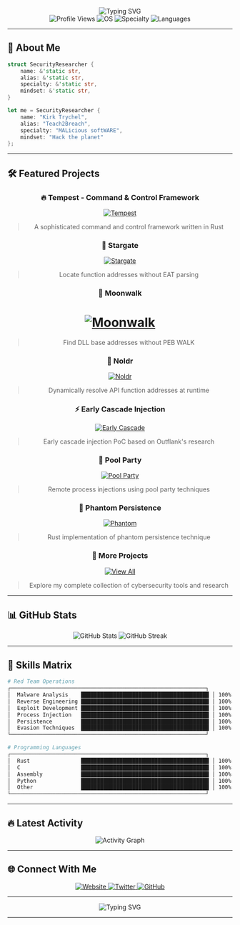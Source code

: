 <div align="center">
<img src="https://readme-typing-svg.herokuapp.com?font=Fira+Code&weight=500&size=28&pause=1000&color=FF0000&center=true&vCenter=true&width=600&height=100&lines=Teach2Breach;%F0%9F%94%AB%20MALicious%20softWARE%20%F0%9F%94%AB;%F0%9F%92%BB%20Malware%20Dev%20%7C%20Red%20Team%20%F0%9F%92%BB" alt="Typing SVG" />
</div>

<div align="center">
  <img src="https://komarev.com/ghpvc/?username=Teach2Breach&style=flat-square&color=00ff41&label=PROFILE+VIEWS" alt="Profile Views" />
  <img src="https://img.shields.io/badge/OS-Windows%20%7C%20Linux%20%7C%20macOS-00ff41?style=flat-square&logo=windows&logoColor=white" alt="OS" />
  <img src="https://img.shields.io/badge/Specialty-Mal%20Dev%20&&%20Red%20Team-ff0000?style=flat-square&logo=security&logoColor=white" alt="Specialty" />
 <img src="https://img.shields.io/badge/Language-Rust%20%7C%20C%20%7C%20Assembly-00ff41?style=flat-square&logo=rust&logoColor=white" alt="Languages" />
</div>

---

## 🎯 **About Me**

```rust
struct SecurityResearcher {
    name: &'static str,
    alias: &'static str,
    specialty: &'static str,
    mindset: &'static str,
}

let me = SecurityResearcher {
    name: "Kirk Trychel",
    alias: "Teach2Breach",
    specialty: "MALicious softWARE",
    mindset: "Hack the planet"
};
```

---

## 🛠️ **Featured Projects**

<div align="center">

### 🔥 **Tempest** - Command & Control Framework
[![Tempest](https://img.shields.io/badge/Tempest-362%20stars-00ff41?style=for-the-badge&logo=rust&logoColor=white)](https://github.com/Teach2Breach/Tempest)
> A sophisticated command and control framework written in Rust

### 🌌 **Stargate** 
[![Stargate](https://img.shields.io/badge/Stargate-85%20stars-00ff41?style=for-the-badge&logo=rust&logoColor=white)](https://github.com/Teach2Breach/stargate)
> Locate function addresses without EAT parsing

### 🌙 **Moonwalk**
[![Moonwalk](https://img.shields.io/badge/Moonwalk-143%20stars-00ff41?style=for-the-badge&logo=rust&logoColor=white)](https://github.com/Teach2Breach/moonwalk)
=======
> Find DLL base addresses without PEB WALK

### 🔧 **Noldr**
[![Noldr](https://img.shields.io/badge/Noldr-68%20stars-00ff41?style=for-the-badge&logo=rust&logoColor=white)](https://github.com/Teach2Breach/noldr)
> Dynamically resolve API function addresses at runtime

### ⚡ **Early Cascade Injection**
[![Early Cascade](https://img.shields.io/badge/Early%20Cascade-60%20stars-00ff41?style=for-the-badge&logo=rust&logoColor=white)](https://github.com/Teach2Breach/early_cascade_inj_rs)
> Early cascade injection PoC based on Outflank's research

### 🎉 **Pool Party**
[![Pool Party](https://img.shields.io/badge/Pool%20Party-66%20stars-00ff41?style=for-the-badge&logo=rust&logoColor=white)](https://github.com/Teach2Breach/pool_party_rs)
> Remote process injections using pool party techniques

### 👻 **Phantom Persistence**
[![Phantom](https://img.shields.io/badge/Phantom%20Persistence-54%20stars-00ff41?style=for-the-badge&logo=rust&logoColor=white)](https://github.com/Teach2Breach/phantom_persist_rs)
> Rust implementation of phantom persistence technique

### 🚀 **More Projects**
[![View All](https://img.shields.io/badge/View%20All%20Repositories-123%20repos-00ff41?style=for-the-badge&logo=github&logoColor=white)](https://github.com/Teach2Breach?tab=repositories&q=&type=source&language=&sort=)
> Explore my complete collection of cybersecurity tools and research

</div>

---

## 📊 **GitHub Stats**

<div align="center">
  <img src="https://github-readme-stats.vercel.app/api?username=Teach2Breach&show_icons=true&theme=dark&bg_color=0d1117&text_color=00ff41&icon_color=00ff41&title_color=00ff41&hide_border=true" alt="GitHub Stats" />
  <img src="https://github-readme-streak-stats.herokuapp.com/?user=Teach2Breach&theme=dark&background=0d1117&stroke=00ff41&ring=00ff41&fire=00ff41&currStreakNum=00ff41&sideNums=00ff41&currStreakLabel=00ff41&sideLabels=00ff41&dates=00ff41&hide_border=true" alt="GitHub Streak" />
</div>

---

## 🎯 **Skills Matrix**

```bash
# Red Team Operations
┌─────────────────────────────────────────────────────────────┐
│  Malware Analysis    ████████████████████████████████████████ │ 100%
│  Reverse Engineering ████████████████████████████████████████ │ 100%
│  Exploit Development ████████████████████████████████████████ │ 100%
│  Process Injection   ████████████████████████████████████████ │ 100%
│  Persistence         ████████████████████████████████████████ │ 100%
│  Evasion Techniques  ████████████████████████████████████████ │ 100%
└─────────────────────────────────────────────────────────────┘

# Programming Languages
┌─────────────────────────────────────────────────────────────┐
│  Rust                ████████████████████████████████████████ │ 100%
│  C                   ████████████████████████████████████████ │ 100%
│  Assembly            ████████████████████████████████████████ │ 100%
│  Python              ████████████████████████████████████████ │ 100%
│  Other               ████████████████████████████████████████ │ 100%
└─────────────────────────────────────────────────────────────┘
```

---

## 🔥 **Latest Activity**

<div align="center">
  <img src="https://github-readme-activity-graph.vercel.app/graph?username=Teach2Breach&theme=react-dark&bg_color=0d1117&color=00ff41&line=00ff41&point=00ff41&area=true&hide_border=true" alt="Activity Graph" />
</div>

---

## 🌐 **Connect With Me**

<div align="center">
  <a href="https://teach2breach.io" target="_blank">
    <img src="https://img.shields.io/badge/Website-teach2breach.io-00ff41?style=for-the-badge&logo=internet-explorer&logoColor=white" alt="Website" />
  </a>
  <a href="https://twitter.com/teach2breach" target="_blank">
    <img src="https://img.shields.io/badge/Twitter-@teach2breach-00ff41?style=for-the-badge&logo=twitter&logoColor=white" alt="Twitter" />
  </a>
  <a href="https://github.com/Teach2Breach" target="_blank">
    <img src="https://img.shields.io/badge/GitHub-Teach2Breach-00ff41?style=for-the-badge&logo=github&logoColor=white" alt="GitHub" />
  </a>
</div>

---

<div align="center">
  <img src="https://readme-typing-svg.herokuapp.com?font=Fira+Code&weight=500&size=20&pause=1000&color=00FF41&center=true&vCenter=true&width=600&height=50&lines=Thanks%20for%20visiting!%20%F0%9F%94%AB;Keep%20learning%2C%20keep%20breaking%20things%20%F0%9F%92%BB" alt="Typing SVG" />
</div>

---
